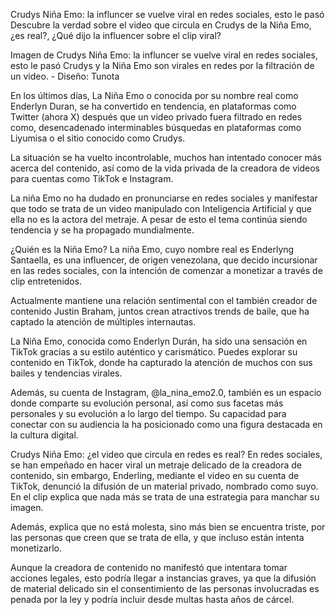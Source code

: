 Crudys Niña Emo: la influncer se vuelve viral en redes sociales, esto le pasó
Descubre la verdad sobre el video que circula en Crudys de la Niña Emo, ¿es real?, ¿Qué dijo la influencer sobre el clip viral?

Imagen de Crudys Niña Emo: la influncer se vuelve viral en redes sociales, esto le pasó
Crudys y la Niña Emo son virales en redes por la filtración de un video. - Diseño: Tunota

En los últimos días, La Niña Emo o conocida por su nombre real como Enderlyn Duran, se ha convertido en tendencia, en plataformas como Twitter (ahora X) después que un video privado fuera filtrado en redes como, desencadenado interminables búsquedas en plataformas como Liyumisa o el sitio conocido como Crudys.

La situación se ha vuelto incontrolable, muchos han intentado conocer más acerca del contenido, así como de la vida privada de la creadora de videos para cuentas como TikTok e Instagram.

La niña Emo no ha dudado en pronunciarse en redes sociales y manifestar que todo se trata de un video manipulado con Inteligencia Artificial y que ella no es la actora del metraje. A pesar de esto el tema continúa siendo tendencia y se ha propagado mundialmente.


¿Quién es la Niña Emo?
La niña Emo, cuyo nombre real es Enderlyng Santaella, es una influencer, de origen venezolana, que decido incursionar en las redes sociales, con la intención de comenzar a monetizar a través de clip entretenidos.


Actualmente mantiene una relación sentimental con el también creador de contenido Justin Braham, juntos crean atractivos trends de baile, que ha captado la atención de múltiples internautas.

La Niña Emo, conocida como Enderlyn Durán, ha sido una sensación en TikTok gracias a su estilo auténtico y carismático. Puedes explorar su contenido en TikTok, donde ha capturado la atención de muchos con sus bailes y tendencias virales.

Además, su cuenta de Instagram, @la_nina_emo2.0, también es un espacio donde comparte su evolución personal, así como sus facetas más personales y su evolución a lo largo del tiempo. Su capacidad para conectar con su audiencia la ha posicionado como una figura destacada en la cultura digital.


Crudys Niña Emo: ¿el video que circula en redes es real?
En redes sociales, se han empeñado en hacer viral un metraje delicado de la creadora de contenido, sin embargo, Enderling, mediante el video en su cuenta de TikTok, denunció la difusión de un material privado, nombrado como suyo. En el clip explica que nada más se trata de una estrategia para manchar su imagen.

Además, explica que no está molesta, sino más bien se encuentra triste, por las personas que creen que se trata de ella, y que incluso están intenta monetizarlo.

Aunque la creadora de contenido no manifestó que intentara tomar acciones legales, esto podría llegar a instancias graves, ya que la difusión de material delicado sin el consentimiento de las personas involucradas es penada por la ley y podría incluir desde multas hasta años de cárcel.
